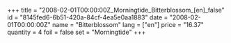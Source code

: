 +++
title = "2008-02-01T00:00:00Z_Morningtide_Bitterblossom_[en]_false"
id = "8145fed6-6b51-420a-84cf-4ea5e0aa1883"
date = "2008-02-01T00:00:00Z"
name = "Bitterblossom"
lang = ["en"]
price = "16.37"
quantity = 4
foil = false
set = "Morningtide"
+++
